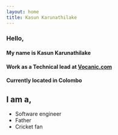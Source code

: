 ```yaml
---
layout: home
title: Kasun Karunathilake
---
```


### Hello,

#### My name is Kasun Karunathilake

#### Work as a Technical lead at [Vocanic.com](http://www.vocanic.com/)
 
#### Currently located in Colombo


## I am a,
 
 * Software engineer
 * Father
 * Cricket fan
 


 
 

